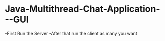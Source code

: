 # Java-Multithread-Chat-Application---GUI
-First Run the Server
-After that run the client as many you want
